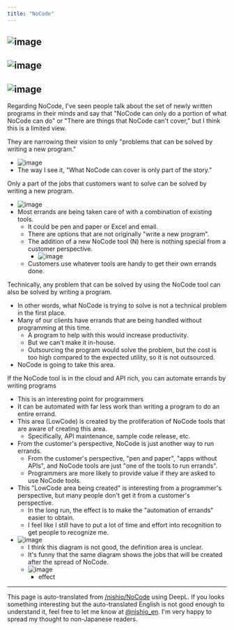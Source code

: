 ```yaml
---
title: "NoCode"
---
```


## ![image](https://gyazo.com/a1b579c15c3a9eb487eb50a3c41a2e5c/thumb/1000)
## ![image](https://gyazo.com/e5d2eb5b040cd7a25408f8c409c5569e/thumb/1000)
## ![image](https://gyazo.com/a5acb46a233422c87d9bf12ae02535a1/thumb/1000)

Regarding NoCode, I've seen people talk about the set of newly written programs in their minds and say that "NoCode can only do a portion of what NoCode can do" or "There are things that NoCode can't cover," but I think this is a limited view.

They are narrowing their vision to only "problems that can be solved by writing a new program."
- ![image](https://gyazo.com/a1b579c15c3a9eb487eb50a3c41a2e5c/thumb/1000)
- The way I see it, "What NoCode can cover is only part of the story."


Only a part of the jobs that customers want to solve can be solved by writing a new program.
- ![image](https://gyazo.com/e5d2eb5b040cd7a25408f8c409c5569e/thumb/1000)
- Most errands are being taken care of with a combination of existing tools.
    - It could be pen and paper or Excel and email.
    - There are options that are not originally "write a new program".
    - The addition of a new NoCode tool (N) here is nothing special from a customer perspective.
        - ![image](https://gyazo.com/a5acb46a233422c87d9bf12ae02535a1/thumb/1000)
    - Customers use whatever tools are handy to get their own errands done.

Technically, any problem that can be solved by using the NoCode tool can also be solved by writing a program.
- In other words, what NoCode is trying to solve is not a technical problem in the first place.
- Many of our clients have errands that are being handled without programming at this time.
    - A program to help with this would increase productivity.
    - But we can't make it in-house.
    - Outsourcing the program would solve the problem, but the cost is too high compared to the expected utility, so it is not outsourced.
- NoCode is going to take this area.

If the NoCode tool is in the cloud and API rich, you can automate errands by writing programs
- This is an interesting point for programmers
- It can be automated with far less work than writing a program to do an entire errand.
- This area (LowCode) is created by the proliferation of NoCode tools that are aware of creating this area.
    - Specifically, API maintenance, sample code release, etc.
- From the customer's perspective, NoCode is just another way to run errands.
    - From the customer's perspective, "pen and paper", "apps without APIs", and NoCode tools are just "one of the tools to run errands".
    - Programmers are more likely to provide value if they are asked to use NoCode tools.
- This "LowCode area being created" is interesting from a programmer's perspective, but many people don't get it from a customer's perspective.
    - In the long run, the effect is to make the "automation of errands" easier to obtain.
    - I feel like I still have to put a lot of time and effort into recognition to get people to recognize me.
- ![image](https://gyazo.com/1308327aa2f5b32ba0009c97c3278003/thumb/1000)
    - I think this diagram is not good, the definition area is unclear.
    - It's funny that the same diagram shows the jobs that will be created after the spread of NoCode.
    - ![image](https://gyazo.com/a910fd27040cb58063af7aeaff0d4722/thumb/1000)
        - effect

---
This page is auto-translated from [/nishio/NoCode](https://scrapbox.io/nishio/NoCode) using DeepL. If you looks something interesting but the auto-translated English is not good enough to understand it, feel free to let me know at [@nishio_en](https://twitter.com/nishio_en). I'm very happy to spread my thought to non-Japanese readers.